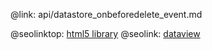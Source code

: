 @link: api/datastore_onbeforedelete_event.md

@seolinktop: [html5 library](https://webix.com)
@seolink: [dataview](https://webix.com/widget/dataview/)